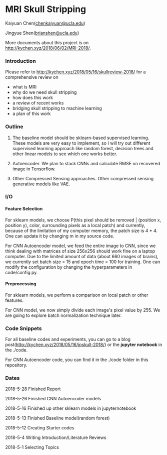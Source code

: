 # MRI Skull Stripping

Kaiyuan Chen(chenkaiyuan@ucla.edu)

Jingyue Shen(brianshen@ucla.edu)

More documents about this project is on http://kychen.xyz/2018/06/02/MRI-2018/. 

### Introduction 

Please refer to
http://kychen.xyz/2018/05/16/skullreview-2018/
for a comprehensive review on
* what is MRI
* why do we need skull stripping
* how does this work
* a review of recent works
* bridging skull stripping to machine learning
* a plan of this work

### Outline

1) The baseline model should be sklearn-based supervised learning. These models are very easy to implement, so I will try out different supervised learning approach like random forest, decision trees and other linear models to see which one works better. 

2) Autoencoder. We plan to stack CNNs and calculate RMSE on recovered image in Tensorflow. 

3) Other Compressed Sensing approaches. Other compressed sensing generative models like VAE. 

### I/O
#### Feature Selection

For sklearn models, we choose 
P(this pixel should be removed | (position x, position y), color, surrounding pixels as a local patch) 
and currently, because of the limitation of my computer memory, the patch size is 4 * 4. One can update it by changing m in my source code. 

For CNN Autoencoder model, we feed the entire image to CNN, since we think dealing with matrices of size 256x256 should work fine on a laptop computer. Due to the limited amount of data (about 660 images of brains), we currently set batch size = 15
and epoch time = 100 for training. One can modify the configuration by changing the hyperparameters in code/config.py.

#### Preprocessing
For sklearn models,  we perform a comparison on local patch or other features.

For CNN model, we now simply divide each image's pixel value by 255. We are going to explore batch normalization technique later.

### Code Snippets 

For all baseline codes and experiments, you can go to a blog post(http://kychen.xyz/2018/05/16/jpskull-2018/) or the **jupyter notebook** in the ./code. 

For CNN Autoencoder code, you can find it in the ./code folder in this repository.

### Dates 

2018-5-28 Finished Report

2018-5-26 Finished CNN Autoencoder models

2018-5-16 Finished up other sklearn models in jupyternotebook

2018-5-13 Finished Baseline model(random forest)

2018-5-12 Creating Starter codes 

2018-5-4 Writing Introduction/Literature Reviews 

2018-5-1 Selecting Topics 
